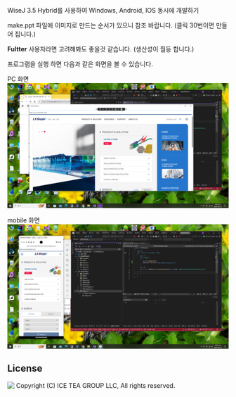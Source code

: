 WiseJ 3.5 Hybrid를 사용하여 Windows, Android, IOS 동시에 개발하기

make.ppt 파일에 이미지로 만드는 순서가 있으니 참조 바랍니다. (클릭 30번이면 만들어 집니다.)

**Fultter** 사용자라면 고려해봐도 좋을것 같습니다. (생산성이 월등 합니다.)

프로그램을 실행 하면 다음과 같은 화면을 볼 수 있습니다.

PC 화면
![poster](./img1.png)

mobile 화면 
![poster](./img2.png)

License
-------
<img src="http://iceteagroup.com/wp-content/uploads/2017/01/Square-64x64-trasp.png" height="20" align="top"> Copyright (C) ICE TEA GROUP LLC, All rights reserved.

